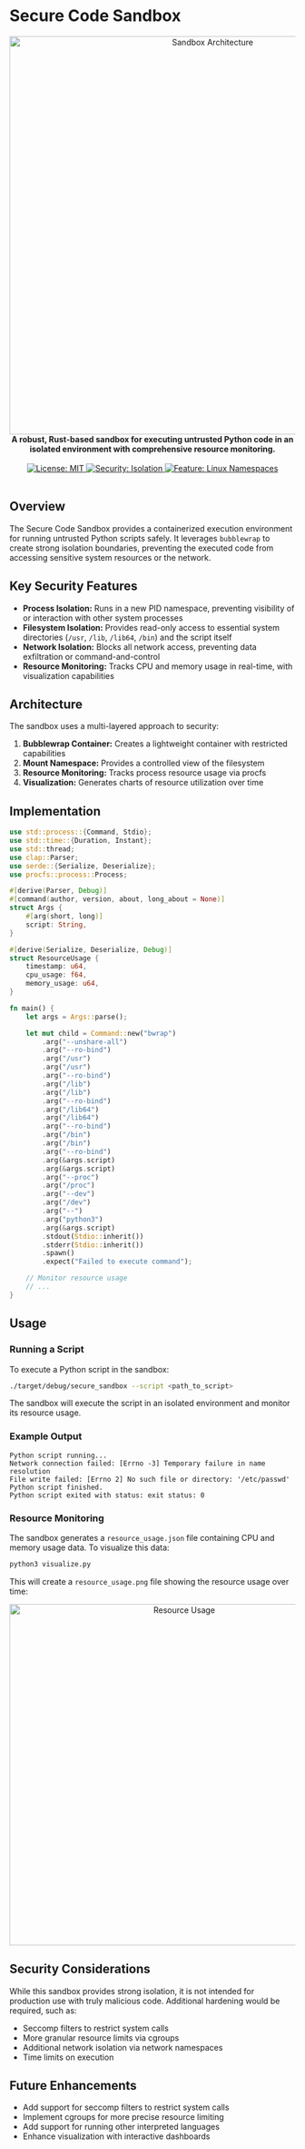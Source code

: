 # Secure Code Sandbox

<div align="center">
  <img src="../docs/sandbox_architecture.png" alt="Sandbox Architecture" width="700">
</div>

<div align="center">
  <strong>A robust, Rust-based sandbox for executing untrusted Python code in an isolated environment with comprehensive resource monitoring.</strong>
</div>

<br />

<div align="center">
  <a href="../LICENSE">
    <img src="https://img.shields.io/badge/License-MIT-blue.svg" alt="License: MIT">
  </a>
  <a href="https://github.com/topics/sandbox">
    <img src="https://img.shields.io/badge/Security-Isolation-green" alt="Security: Isolation">
  </a>
  <a href="https://github.com/topics/linux-namespaces">
    <img src="https://img.shields.io/badge/Feature-Linux_Namespaces-orange" alt="Feature: Linux Namespaces">
  </a>
</div>

<br />

## Overview

The Secure Code Sandbox provides a containerized execution environment for running untrusted Python scripts safely. It leverages `bubblewrap` to create strong isolation boundaries, preventing the executed code from accessing sensitive system resources or the network.

## Key Security Features

- **Process Isolation:** Runs in a new PID namespace, preventing visibility of or interaction with other system processes
- **Filesystem Isolation:** Provides read-only access to essential system directories (`/usr`, `/lib`, `/lib64`, `/bin`) and the script itself
- **Network Isolation:** Blocks all network access, preventing data exfiltration or command-and-control
- **Resource Monitoring:** Tracks CPU and memory usage in real-time, with visualization capabilities

## Architecture

The sandbox uses a multi-layered approach to security:

1. **Bubblewrap Container:** Creates a lightweight container with restricted capabilities
2. **Mount Namespace:** Provides a controlled view of the filesystem
3. **Resource Monitoring:** Tracks process resource usage via procfs
4. **Visualization:** Generates charts of resource utilization over time

## Implementation

```rust
use std::process::{Command, Stdio};
use std::time::{Duration, Instant};
use std::thread;
use clap::Parser;
use serde::{Serialize, Deserialize};
use procfs::process::Process;

#[derive(Parser, Debug)]
#[command(author, version, about, long_about = None)]
struct Args {
    #[arg(short, long)]
    script: String,
}

#[derive(Serialize, Deserialize, Debug)]
struct ResourceUsage {
    timestamp: u64,
    cpu_usage: f64,
    memory_usage: u64,
}

fn main() {
    let args = Args::parse();

    let mut child = Command::new("bwrap")
        .arg("--unshare-all")
        .arg("--ro-bind")
        .arg("/usr")
        .arg("/usr")
        .arg("--ro-bind")
        .arg("/lib")
        .arg("/lib")
        .arg("--ro-bind")
        .arg("/lib64")
        .arg("/lib64")
        .arg("--ro-bind")
        .arg("/bin")
        .arg("/bin")
        .arg("--ro-bind")
        .arg(&args.script)
        .arg(&args.script)
        .arg("--proc")
        .arg("/proc")
        .arg("--dev")
        .arg("/dev")
        .arg("--")
        .arg("python3")
        .arg(&args.script)
        .stdout(Stdio::inherit())
        .stderr(Stdio::inherit())
        .spawn()
        .expect("Failed to execute command");

    // Monitor resource usage
    // ...
}
```

## Usage

### Running a Script

To execute a Python script in the sandbox:

```bash
./target/debug/secure_sandbox --script <path_to_script>
```

The sandbox will execute the script in an isolated environment and monitor its resource usage.

### Example Output

```
Python script running...
Network connection failed: [Errno -3] Temporary failure in name resolution
File write failed: [Errno 2] No such file or directory: '/etc/passwd'
Python script finished.
Python script exited with status: exit status: 0
```

### Resource Monitoring

The sandbox generates a `resource_usage.json` file containing CPU and memory usage data. To visualize this data:

```bash
python3 visualize.py
```

This will create a `resource_usage.png` file showing the resource usage over time:

<div align="center">
  <img src="../resource_usage.png" alt="Resource Usage" width="600">
</div>

## Security Considerations

While this sandbox provides strong isolation, it is not intended for production use with truly malicious code. Additional hardening would be required, such as:

- Seccomp filters to restrict system calls
- More granular resource limits via cgroups
- Additional network isolation via network namespaces
- Time limits on execution

## Future Enhancements

- Add support for seccomp filters to restrict system calls
- Implement cgroups for more precise resource limiting
- Add support for running other interpreted languages
- Enhance visualization with interactive dashboards
